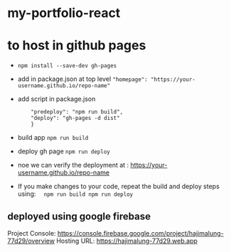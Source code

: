# my-portfolio-react

# to host in github pages

- `npm install --save-dev gh-pages`

- add in package.json at top level
  `"homepage": "https://your-username.github.io/repo-name"`

- add script in package.json

  ```"scripts": {
      "predeploy": "npm run build",
      "deploy": "gh-pages -d dist"
      }
  ```

- build app
  `npm run build`

- deploy gh page
  `npm run deploy`

* noe we can verify the deployment at : https://your-username.github.io/repo-name

- If you make changes to your code, repeat the build and deploy steps using:
  `  npm run build
npm run deploy`

## deployed using google firebase

Project Console: https://console.firebase.google.com/project/hajimalung-77d29/overview
Hosting URL: https://hajimalung-77d29.web.app
